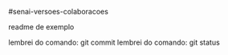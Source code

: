 #senai-versoes-colaboracoes

readme de exemplo


lembrei do comando: git commit
lembrei do comando: git status

